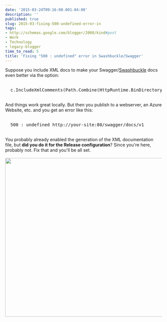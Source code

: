 ```yaml
---
date: '2015-03-24T09:16:00.001-04:00'
description: ''
published: true
slug: 2015-03-fixing-500-undefined-error-in
tags:
- http://schemas.google.com/blogger/2008/kind#post
- Work
- Technology
- legacy-blogger
time_to_read: 5
title: 'Fixing "500 : undefined" error in Swashbuckle/Swagger'
---
```


Suppose you include XML docs to make your Swagger/<a href="https://github.com/domaindrivendev/Swashbuckle">Swashbuckle</a> docs even better via the option:<br />
<br />
<pre>  c.IncludeXmlComments(Path.Combine(HttpRuntime.BinDirectory, "Das Docs.xml"));
</pre>
<br />
And things work great locally. But then you publish to a webserver, an Azure Website, etc. and you get an error like this:<br />
<br />
<pre>  500 : undefined http://your-site:80/swagger/docs/v1</pre>
<br />
You probably already enabled the generation of the XML documentation file, but <b>did you do it for the Release configuration</b>? Since you're here, probably not. Fix that and you'll be all set.<br />
<br />
<div class="separator" style="clear: both; text-align: center;">
<img border="0" height="511" src="http://4.bp.blogspot.com/-RrUwBDpYtuY/VRFb-_-6tGI/AAAAAAAAGiY/ZUWGq4WYORA/s1600/project-dialog.png" width="640" /></div>